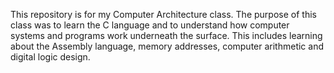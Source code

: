 This repository is for my Computer Architecture class. The purpose of this class was to learn the C language and to understand how computer systems and programs work underneath 
the surface. This includes learning about the Assembly language, memory addresses, computer arithmetic and digital logic design. 
